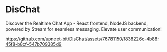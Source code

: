 # DisChat
Discover the Realtime Chat App - React frontend, NodeJS backend, powered by Stream for seamless messaging. Elevate user communication!


https://github.com/upneet-bit/DisChat/assets/76781150/f838226c-4b88-45f8-b8cf-547b709385d9

